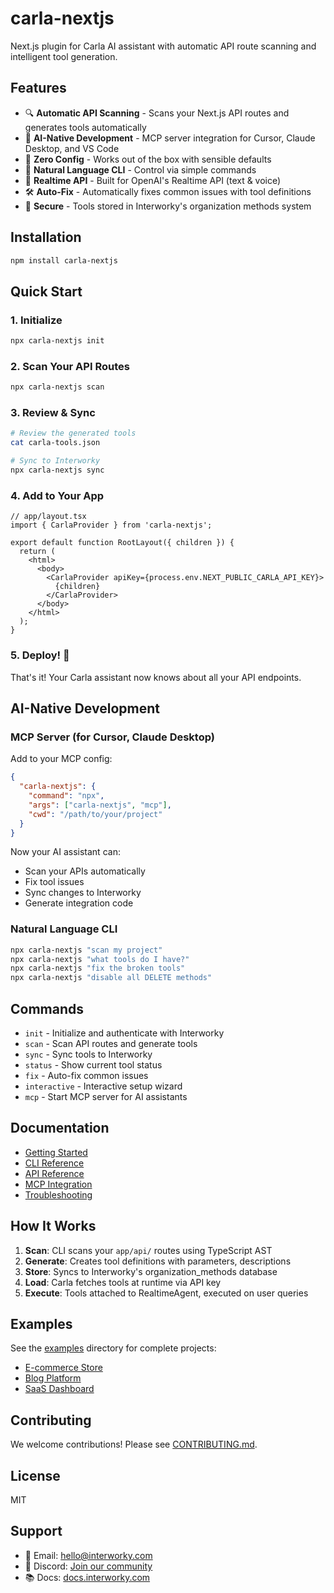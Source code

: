 # carla-nextjs

Next.js plugin for Carla AI assistant with automatic API route scanning and intelligent tool generation.

## Features

- 🔍 **Automatic API Scanning** - Scans your Next.js API routes and generates tools automatically
- 🤖 **AI-Native Development** - MCP server integration for Cursor, Claude Desktop, and VS Code
- 🚀 **Zero Config** - Works out of the box with sensible defaults
- 📝 **Natural Language CLI** - Control via simple commands
- 🔄 **Realtime API** - Built for OpenAI's Realtime API (text & voice)
- 🛠️ **Auto-Fix** - Automatically fixes common issues with tool definitions
- 🔐 **Secure** - Tools stored in Interworky's organization methods system

## Installation

```bash
npm install carla-nextjs
```

## Quick Start

### 1. Initialize

```bash
npx carla-nextjs init
```

### 2. Scan Your API Routes

```bash
npx carla-nextjs scan
```

### 3. Review & Sync

```bash
# Review the generated tools
cat carla-tools.json

# Sync to Interworky
npx carla-nextjs sync
```

### 4. Add to Your App

```tsx
// app/layout.tsx
import { CarlaProvider } from 'carla-nextjs';

export default function RootLayout({ children }) {
  return (
    <html>
      <body>
        <CarlaProvider apiKey={process.env.NEXT_PUBLIC_CARLA_API_KEY}>
          {children}
        </CarlaProvider>
      </body>
    </html>
  );
}
```

### 5. Deploy! 🎉

That's it! Your Carla assistant now knows about all your API endpoints.

## AI-Native Development

### MCP Server (for Cursor, Claude Desktop)

Add to your MCP config:

```json
{
  "carla-nextjs": {
    "command": "npx",
    "args": ["carla-nextjs", "mcp"],
    "cwd": "/path/to/your/project"
  }
}
```

Now your AI assistant can:
- Scan your APIs automatically
- Fix tool issues
- Sync changes to Interworky
- Generate integration code

### Natural Language CLI

```bash
npx carla-nextjs "scan my project"
npx carla-nextjs "what tools do I have?"
npx carla-nextjs "fix the broken tools"
npx carla-nextjs "disable all DELETE methods"
```

## Commands

- `init` - Initialize and authenticate with Interworky
- `scan` - Scan API routes and generate tools
- `sync` - Sync tools to Interworky
- `status` - Show current tool status
- `fix` - Auto-fix common issues
- `interactive` - Interactive setup wizard
- `mcp` - Start MCP server for AI assistants

## Documentation

- [Getting Started](docs/getting-started.md)
- [CLI Reference](docs/cli-reference.md)
- [API Reference](docs/api-reference.md)
- [MCP Integration](docs/mcp-integration.md)
- [Troubleshooting](docs/troubleshooting.md)

## How It Works

1. **Scan**: CLI scans your `app/api/` routes using TypeScript AST
2. **Generate**: Creates tool definitions with parameters, descriptions
3. **Store**: Syncs to Interworky's organization_methods database
4. **Load**: Carla fetches tools at runtime via API key
5. **Execute**: Tools attached to RealtimeAgent, executed on user queries

## Examples

See the [examples](examples/) directory for complete projects:

- [E-commerce Store](examples/ecommerce)
- [Blog Platform](examples/blog)
- [SaaS Dashboard](examples/saas)

## Contributing

We welcome contributions! Please see [CONTRIBUTING.md](CONTRIBUTING.md).

## License

MIT

## Support

- 📧 Email: hello@interworky.com
- 💬 Discord: [Join our community](https://discord.gg/interworky)
- 📚 Docs: [docs.interworky.com](https://docs.interworky.com)
